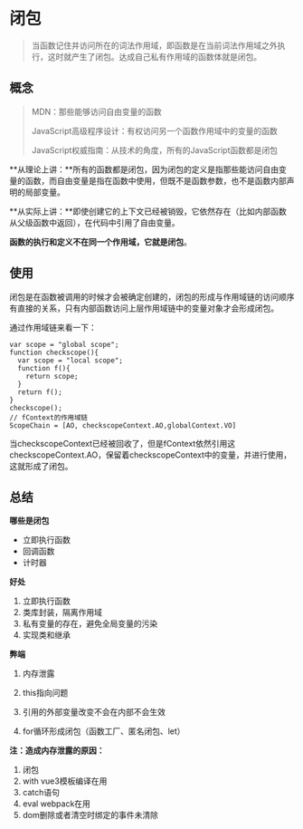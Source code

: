 # 闭包

> 当函数记住并访问所在的词法作用域，即函数是在当前词法作用域之外执行，这时就产生了闭包。达成自己私有作用域的函数体就是闭包。

## **概念**

> MDN：那些能够访问自由变量的函数
>
> JavaScript高级程序设计：有权访问另一个函数作用域中的变量的函数
>
> JavaScript权威指南：从技术的角度，所有的JavaScript函数都是闭包

**从理论上讲：**所有的函数都是闭包，因为闭包的定义是指那些能访问自由变量的函数，而自由变量是指在函数中使用，但既不是函数参数，也不是函数内部声明的局部变量。

**从实际上讲：**即使创建它的上下文已经被销毁，它依然存在（比如内部函数从父级函数中返回），在代码中引用了自由变量。

**函数的执行和定义不在同一个作用域，它就是闭包**。

## **使用**

闭包是在函数被调用的时候才会被确定创建的，闭包的形成与作用域链的访问顺序有直接的关系，只有内部函数访问上层作用域链中的变量对象才会形成闭包。

通过作用域链来看一下：

```
var scope = "global scope";
function checkscope(){
  var scope = "local scope";
  function f(){
    return scope;
  }
  return f();
}
checkscope();
// fContext的作用域链
ScopeChain = [AO, checkscopeContext.AO,globalContext.VO]
```

当checkscopeContext已经被回收了，但是fContext依然引用这checkscopeContext.AO，保留着checkscopeContext中的变量，并进行使用，这就形成了闭包。

## 总结

**哪些是闭包**

* 立即执行函数
* 回调函数
* 计时器

**好处**

1. 立即执行函数
1. 类库封装，隔离作用域
1. 私有变量的存在，避免全局变量的污染
1. 实现类和继承

**弊端**

1. 内存泄露

1. this指向问题

1. 引用的外部变量改变不会在内部不会生效

1. for循环形成闭包（函数工厂、匿名闭包、let）

**注：造成内存泄露的原因：**

1. 闭包
1. with  vue3模板编译在用
1. catch语句
1. eval  webpack在用
1. dom删除或者清空时绑定的事件未清除

